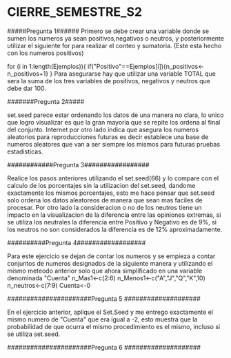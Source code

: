 # CIERRE_SEMESTRE_S2
#####Pregunta 1######
Primero se debe crear una variable donde se sumen los numeros ya sean positivos,negativos o neutros, y posteriormente utilizar el siguiente for para realizar el conteo y sumatoria. (Este esta hecho con los numeros positivos)

for (i in 1:length(Ejemplos)){
  if("Positivo"==Ejemplos[i]){n_positivos<-n_positivos+1}
}
Para asegurarse hay que utilizar una variable TOTAL que sera la suma de los tres variables de positivos, negativos y neutros que debe dar 100.

#######Pregunta 2#####

set.seed parece estar ordenando los datos de una manera no clara, lo unico que logro visualizar es que la gran mayoria que se repite los ordena al final del conjunto. Internet  por otro lado indica que asegura los numeros aleatorios para reproducciones futuras es decir establece una base de numeros aleatores que van a ser siempre los mismos para futuras pruebas estadisticas.

############Pregunta 3#################

Realice los pasos anteriores utilizando el set.seed(66) y lo compare con el calculo de los porcentajes sin la utilizacion del set.seed, dandome exactamente los mismos  porcentajes, esto me hace pensar que set.seed solo ordena los datos aleatoreos de manera que sean mas faciles de procesar.
Por otro lado la consideracion o no de los neutros tiene un impacto en la visualizacion de la diferencia entre las opiniones extremas, si se utiliza los neutrales la diferencia entre Positivo y Negativo es de 9%, si los neutros no son considerados la diferencia es de 12% aproximadamente.

##########Pregunta 4##################

Para este ejercicio se dejan de contar los numeros y se empieza a contar conjuntos de numeros designados de la siguiente manera y utilizando el mismo meteodo anterior solo que ahora simplificado en una variable denominada "Cuenta"
n_Mas1<-c(2:6)
n_Menos1<-c("A","J","Q","K",10)
n_neutros<-c(7:9)
Cuenta<-0

######################Pregunta 5 ####################

En el ejercicio anterior, aplique el Set.Seed y me entrego exactamente el mismo numero de "Cuenta" que era igual a -2, esto muestra que la probabilidad de que ocurra el mismo procedimiento es el mismo, incluso si se utiliza set.seed.

######################Pregunta 6 ####################

